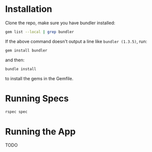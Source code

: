 Installation
============

Clone the repo, make sure you have bundler installed:

```bash
gem list --local | grep bundler
```

If the above command doesn't output a line like `bundler (1.3.5)`, run:

```bash
gem install bundler
```

and then:

```bash
bundle install
```

to install the gems in the Gemfile.

Running Specs
=============

```bash
rspec spec
```

Running the App
===============

TODO